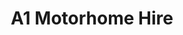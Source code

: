 ---
title: "A1 Motorhome Hire"
address: "A1 Motorhome Hire, Lisnacurran House 6 Listullycurran Road, Dromore, Co. Down, BT25 1RB"
tel: "+44 (0)28 9269 0098"
county: "Down"
category: "Car Hire"
type: "Content"
lat: "54.4385871887207"
lng: "-6.128169536590576"
---